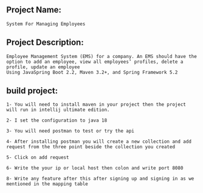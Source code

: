 ## Project Name: 
    System For Managing Employees

## Project Description:
    Employee Management System (EMS) for a company. An EMS should have the option to add an employee, view all employees’ profiles, delete a profile, update an employee     
    Using JavaSpring Boot 2.2, Maven 3.2+, and Spring Framework 5.2

## build project:
    1- You will need to install maven in your project then the project will run in intellij ultimate edition.

    2- I set the configuration to java 18 

    3- You will need postman to test or try the api 

    4- After installing postman you will create a new collection and add request from the three point beside the collection you created 

    5- Click on add request

    6- Write the your ip or local host then colon and write port 8080 

    8- Write any feature after this after signing up and signing in as we mentioned in the mapping table
